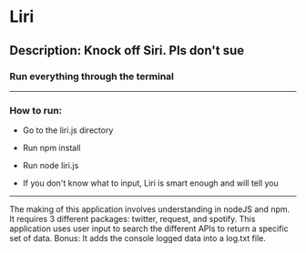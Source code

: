 # Liri
## Description: Knock off Siri. Pls don't sue
### Run everything through the terminal

___
### How to run:
* Go to the liri.js directory

* Run npm install

* Run node liri.js

* If you don't know what to input, Liri is smart enough and will tell you
___

The making of this application involves understanding in nodeJS and npm. It requires 3 different packages: twitter, request, and spotify. This application uses user input to search the different APIs to return a specific set of data. Bonus: It adds the console logged data into a log.txt file.
